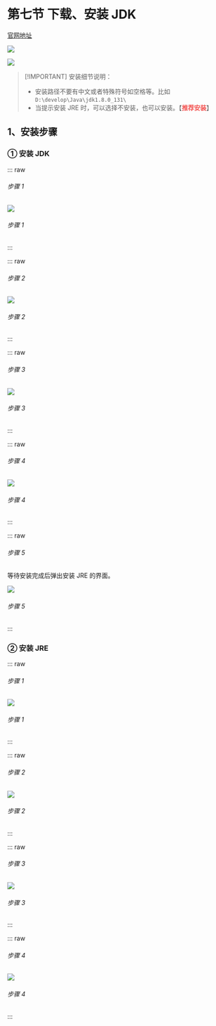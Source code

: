 # 第七节 下载、安装 JDK

[官网地址](https://www.oracle.com/java/technologies/downloads/)

![](https://raw.githubusercontent.com/wehome-h/typora-images-repository/main/images/20240413153457.png)

![](https://raw.githubusercontent.com/wehome-h/typora-images-repository/main/images/20240413153517.png)

> [!IMPORTANT] 安装细节说明：
>
> - 安装路径不要有中文或者特殊符号如空格等。比如 `D:\develop\Java\jdk1.8.0_131\`
> - 当提示安装 JRE 时，可以选择不安装，也可以安装。【<strong style="color: #f3514f;">推荐安装</strong>】

## 1、安装步骤

### ① 安装 JDK

::: raw

<h6>
  <span class="title">步骤 1</span>
</h6>

![](https://raw.githubusercontent.com/wehome-h/typora-images-repository/main/images/20240413154824.png)

<h6>
  <span class="title">步骤 1</span>
</h6>
:::

::: raw

<h6>
  <span class="title">步骤 2</span>
</h6>

![](https://raw.githubusercontent.com/wehome-h/typora-images-repository/main/images/20240413155134.png)

<h6>
  <span class="title">步骤 2</span>
</h6>
:::

::: raw

<h6>
  <span class="title">步骤 3</span>
</h6>

![](https://raw.githubusercontent.com/wehome-h/typora-images-repository/main/images/20240413155200.png)

<h6>
  <span class="title">步骤 3</span>
</h6>

:::

::: raw

<h6>
  <span class="title">步骤 4</span>
</h6>

![](https://raw.githubusercontent.com/wehome-h/typora-images-repository/main/images/20240413155222.png)

<h6>
  <span class="title">步骤 4</span>
</h6>

:::

::: raw

<h6>
  <span class="title">步骤 5</span>
</h6>

等待安装完成后弹出安装 JRE 的界面。

![](https://raw.githubusercontent.com/wehome-h/typora-images-repository/main/images/20240413155310.png)

<h6>
  <span class="title">步骤 5</span>
</h6>

:::

### ② 安装 JRE

::: raw

<h6>
  <span class="title">步骤 1</span>
</h6>

![](https://raw.githubusercontent.com/wehome-h/typora-images-repository/main/images/20240413155630.png)

<h6>
  <span class="title">步骤 1</span>
</h6>

:::

::: raw

<h6>
  <span class="title">步骤 2</span>
</h6>

![](https://raw.githubusercontent.com/wehome-h/typora-images-repository/main/images/20240413155649.png)

<h6>
  <span class="title">步骤 2</span>
</h6>

:::

::: raw

<h6>
  <span class="title">步骤 3</span>
</h6>

![](https://raw.githubusercontent.com/wehome-h/typora-images-repository/main/images/20240413155721.png)

<h6>
  <span class="title">步骤 3</span>
</h6>

:::

::: raw

<h6>
  <span class="title">步骤 4</span>
</h6>

![](https://raw.githubusercontent.com/wehome-h/typora-images-repository/main/images/20240413155745.png)

<h6>
  <span class="title">步骤 4</span>
</h6>

:::
